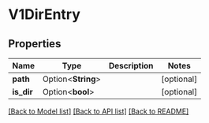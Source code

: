 # V1DirEntry

## Properties

Name | Type | Description | Notes
------------ | ------------- | ------------- | -------------
**path** | Option<**String**> |  | [optional]
**is_dir** | Option<**bool**> |  | [optional]

[[Back to Model list]](../README.md#documentation-for-models) [[Back to API list]](../README.md#documentation-for-api-endpoints) [[Back to README]](../README.md)


